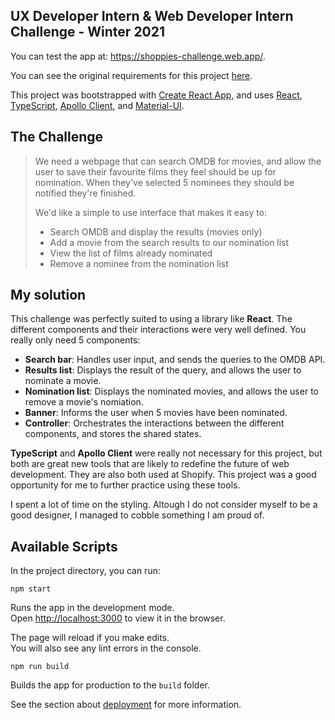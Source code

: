 ## UX Developer Intern & Web Developer Intern Challenge - Winter 2021
You can test the app at: https://shoppies-challenge.web.app/.

You can see the original requirements for this project [here](https://docs.google.com/document/d/1AZO0BZwn1Aogj4f3PDNe1mhq8pKsXZxtrG--EIbP_-w/edit#heading=h.31w9woubunro).

This project was bootstrapped with [Create React App](https://github.com/facebook/create-react-app), and uses [React](https://github.com/facebook/react), [TypeScript](https://github.com/microsoft/TypeScript), [Apollo Client](https://github.com/apollographql/apollo-client), and [Material-UI](https://material-ui.com/). 

## The Challenge
> We need a webpage that can search OMDB for movies, and allow the user to save their favourite films they feel should be up for nomination. When they've selected 5 nominees they should be notified they're finished.
>
> We'd like a simple to use interface that makes it easy to:
> - Search OMDB and display the results (movies only)
> - Add a movie from the search results to our nomination list
> - View the list of films already nominated
> - Remove a nominee from the nomination list

## My solution
This challenge was perfectly suited to using a library like **React**. The different components and their interactions were very well defined. You really only need 5 components:
- **Search bar**: Handles user input, and sends the queries to the OMDB API.
- **Results list**: Displays the result of the query, and allows the user to nominate a movie.
- **Nomination list**: Displays the nominated movies, and allows the user to remove a movie's nomiation.
- **Banner**: Informs the user when 5 movies have been nominated.
- **Controller**: Orchestrates the interactions between the different components, and stores the shared states.

**TypeScript** and **Apollo Client** were really not necessary for this project, but both are great new tools that are likely to redefine the future of web development. They are also both used at Shopify. This project was a good opportunity for me to further practice using these tools.

I spent a lot of time on the styling. Altough I do not consider myself to be a good designer, I managed to cobble something I am proud of. 

## Available Scripts

In the project directory, you can run:

```npm start```

Runs the app in the development mode.<br />
Open [http://localhost:3000](http://localhost:3000) to view it in the browser.

The page will reload if you make edits.<br />
You will also see any lint errors in the console.

```npm run build```

Builds the app for production to the `build` folder.<br />

See the section about [deployment](https://facebook.github.io/create-react-app/docs/deployment) for more information.
